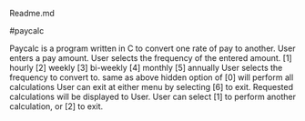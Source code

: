 Readme.md

#paycalc

Paycalc is a program written in C to convert one rate of pay to another.
User enters a pay amount.
User selects the frequency of the entered amount.
    [1] hourly
    [2] weekly
    [3] bi-weekly
    [4] monthly
    [5] annually
User selects the frequency to convert to.
    same as above
    hidden option of [0] will perform all calculations
User can exit at either menu by selecting [6] to exit.
Requested calculations will be displayed to User.
User can select [1] to perform another calculation, or [2] to exit.
